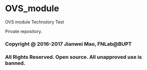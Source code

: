# OVS_module

OVS module Technolory Test

Private repository.

### Copyright @ 2016-2017 Jianwei Mao, FNLab@BUPT

### All Rights Reserved. Open source. All unapproved use is banned.
